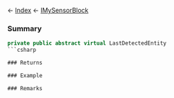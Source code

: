 ← [Index](Api-Index) ← [IMySensorBlock](Sandbox.ModAPI.Ingame.IMySensorBlock)

### Summary

```csharp
private public abstract virtual LastDetectedEntity
```csharp

### Returns

### Example

### Remarks

